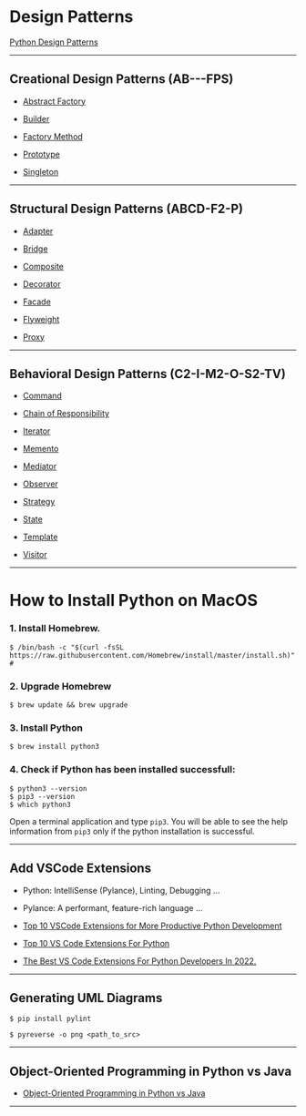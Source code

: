 # Design Patterns

[Python Design Patterns](https://refactoring.guru/design-patterns/python)

***

## Creational Design Patterns (AB---FPS)

* [Abstract Factory](https://github.com/muarshad01/Python-Design-Patterns/blob/main/Creational_Design_Patterns/Abstract_Factory)
  
* [Builder](https://github.com/muarshad01/Python-Design-Patterns/tree/main/Creational_Design_Patterns/Builder)
  
* [Factory Method](https://github.com/muarshad01/Python-Design-Patterns/blob/main/Creational_Design_Patterns/Factory)
  
* [Prototype](https://github.com/muarshad01/Python-Design-Patterns/tree/main/Creational_Design_Patterns/Prototype)
  
* [Singleton](https://github.com/muarshad01/Python-Design-Patterns/tree/main/Creational_Design_Patterns/Singleton)

***

## Structural Design Patterns (ABCD-F2-P)

* [Adapter](https://github.com/muarshad01/Python-Design-Patterns/blob/main/Structural_Design_Patterns/Adapter)

* [Bridge](https://github.com/muarshad01/Python-Design-Patterns/blob/main/Structural_Design_Patterns/Bridge)

* [Composite](https://github.com/muarshad01/Python-Design-Patterns/blob/main/Structural_Design_Patterns/Composite)

* [Decorator](https://github.com/muarshad01/Python-Design-Patterns/blob/main/Structural_Design_Patterns/Decorator)

* [Facade](https://github.com/muarshad01/Python-Design-Patterns/blob/main/Structural_Design_Patterns/Facade)

* [Flyweight](https://github.com/muarshad01/Python-Design-Patterns/blob/main/Structural_Design_Patterns/Flyweight)

* [Proxy](https://github.com/muarshad01/Python-Design-Patterns/tree/main/Structural_Design_Patterns/Proxy)

***

## Behavioral Design Patterns (C2-I-M2-O-S2-TV)

* [Command](https://github.com/muarshad01/Python-Design-Patterns/blob/main/Behavioral_Design_Patterns/command)

* [Chain of Responsibility](https://github.com/muarshad01/Python-Design-Patterns/tree/main/Behavioral_Design_Patterns/ChainOfResponsibility)

* [Iterator](https://github.com/muarshad01/Python-Design-Patterns/tree/main/Behavioral_Design_Patterns/Iterator)

* [Memento](https://github.com/muarshad01/Python-Design-Patterns/blob/main/Behavioral_Design_Patterns/Memento)

* [Mediator](https://github.com/muarshad01/Python-Design-Patterns/blob/main/Behavioral_Design_Patterns/Mediator)

* [Observer](https://github.com/muarshad01/Python-Design-Patterns/blob/main/Behavioral_Design_Patterns/Observer)

* [Strategy](https://github.com/muarshad01/Python-Design-Patterns/blob/main/Behavioral_Design_Patterns/Strategy)

* [State](https://github.com/muarshad01/Python-Design-Patterns/blob/main/Behavioral_Design_Patterns/State)

* [Template](https://github.com/muarshad01/Python-Design-Patterns/blob/main/Behavioral_Design_Patterns/Template)

* [Visitor](https://github.com/muarshad01/Python-Design-Patterns/blob/main/Behavioral_Design_Patterns/Visitor)

***

# How to Install Python on MacOS

### 1. Install Homebrew.

```
$ /bin/bash -c "$(curl -fsSL https://raw.githubusercontent.com/Homebrew/install/master/install.sh)" # 
```

### 2. Upgrade Homebrew

```
$ brew update && brew upgrade
```

### 3. Install Python

```
$ brew install python3
```

### 4. Check if Python has been installed successfull:

```
$ python3 --version
$ pip3 --version
$ which python3
```

Open a terminal application and type `pip3`. You will be able to see the help information from `pip3` only if the python installation is successful.

***

## Add VSCode Extensions

* Python: IntelliSense (Pylance), Linting, Debugging   ...
* Pylance: A performant, feature-rich language ...


* [Top 10 VSCode Extensions for More Productive Python Development](https://bas.codes/posts/best-vscode-extensions-python)
* [Top 10 VS Code Extensions For Python](https://www.geeksforgeeks.org/top-10-vs-code-extensions-for-python/)
* [The Best VS Code Extensions For Python Developers In 2022.](https://dev.to/wiseai/vs-code-extensions-for-python-developers-3n9b)

***

## Generating UML Diagrams

```
$ pip install pylint

$ pyreverse -o png <path_to_src>
```

***

## Object-Oriented Programming in Python vs Java

* [Object-Oriented Programming in Python vs Java](https://realpython.com/oop-in-python-vs-java/)

***
